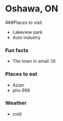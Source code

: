 # Oshawa, ON

###Places to visit
- Lakeview park
- Auto industry

### Fun facts
- The town in small :0)

### Places to eat
- Azian
- pho 999

### Weather
- cold
